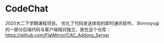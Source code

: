 # CodeChat
2020大二下学期课程项目。
优化了代码发送体验的即时通讯软件。
Bonnoyugi的一部分后端代码与客户端相对独立，放在这个仓库： https://github.com/FlatMirror/CAC_Addons_Server
